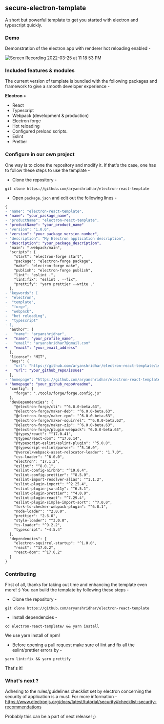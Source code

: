 ## secure-electron-template

A short but powerful template to get you started with electron and typescript quickly.

### Demo

Demonstration of the electron app with renderer hot reloading enabled -

![Screen Recording 2022-03-25 at 11 18 53 PM](https://user-images.githubusercontent.com/53977614/160176905-0e33565f-6efe-4d96-a308-f57f7beee479.gif)

### Included features & modules

The current version of template is bundled with the following packages and framework to give a smooth developer experience -

<b>Electron + </b>

- React
- Typescript
- Webpack (development & production)
- Electron forge
- Hot reloading
- Configured preload scripts.
- Eslint
- Prettier

### Configure in our own project

One way is to clone the repository and modify it. If that's the case, one has to follow these steps to use the template -

- Clone the repository -

```
git clone https://github.com/aryanshridhar/electron-react-template
```

- Open `package.json` and edit out the following lines -

```diff
{
- "name": "electron-react-template",
+ "name": "your_package_name",
- "productName": "electron-react-template",
+ "productName": "your_product_name"
- "version": "1.0.0",
+ "version": "your_package_version_number",
- "description": "My Electron application description",
+ "description": "your_package_description",
  "main": ".webpack/main",
  "scripts": {
    "start": "electron-forge start",
    "package": "electron-forge package",
    "make": "electron-forge make",
    "publish": "electron-forge publish",
    "lint": "eslint .",
    "lint:fix": "eslint . --fix",
    "prettify": "yarn prettier --write ."
  },
- "keywords": [
-  "electron",
-  "template",
-  "forge",
-  "webpack",
-  "hot reloading",
-  "typescript"
- ],
  "author": {
-   "name": "aryanshridhar",
+   "name": "your_profile_name",
-   "email": "aryanshridhar7@gmail.com"
+   "email": "your_email_address"
  },
  "license": "MIT",
  "bugs": {
-   "url": "https://github.com/aryanshridhar/electron-react-template/issues"
+   "url": "your_github_repo/issues"
  },
- "homepage": "https://github.com/aryanshridhar/electron-react-template#readme",
+ "homepage": "your_github_repo#readme",
  "config": {
    "forge": "./tools/forge/forge.config.js"
  },
  "devDependencies": {
    "@electron-forge/cli": "^6.0.0-beta.63",
    "@electron-forge/maker-deb": "^6.0.0-beta.63",
    "@electron-forge/maker-rpm": "^6.0.0-beta.63",
    "@electron-forge/maker-squirrel": "^6.0.0-beta.63",
    "@electron-forge/maker-zip": "^6.0.0-beta.63",
    "@electron-forge/plugin-webpack": "6.0.0-beta.63",
    "@types/react": "^17.0.41",
    "@types/react-dom": "^17.0.14",
    "@typescript-eslint/eslint-plugin": "^5.0.0",
    "@typescript-eslint/parser": "^5.16.0",
    "@vercel/webpack-asset-relocator-loader": "1.7.0",
    "css-loader": "^6.0.0",
    "electron": "17.1.2",
    "eslint": "^8.0.1",
    "eslint-config-airbnb": "^19.0.4",
    "eslint-config-prettier": "^8.5.0",
    "eslint-import-resolver-alias": "^1.1.2",
    "eslint-plugin-import": "^2.25.4",
    "eslint-plugin-jsx-a11y": "^6.5.1",
    "eslint-plugin-prettier": "^4.0.0",
    "eslint-plugin-react": "^7.29.4",
    "eslint-plugin-simple-import-sort": "^7.0.0",
    "fork-ts-checker-webpack-plugin": "^6.0.1",
    "node-loader": "^2.0.0",
    "prettier": "2.6.0",
    "style-loader": "^3.0.0",
    "ts-loader": "^9.2.2",
    "typescript": "~4.5.4"
  },
  "dependencies": {
    "electron-squirrel-startup": "^1.0.0",
    "react": "^17.0.2",
    "react-dom": "^17.0.2"
  }
}

```

### Contributing

First of all, thanks for taking out time and enhancing the template even more! :)
You can build the template by following these steps -

- Clone the repository -

```
git clone https://github.com/aryanshridhar/electron-react-template
```

- Install dependencies -

```
cd electron-react-template/ && yarn install
```

We use yarn install of npm!

- Before opening a pull request make sure of lint and fix all the eslint/prettier errors by -

```
yarn lint:fix && yarn prettify
```

That's it!

### What's next ?

Adhering to the rules/guidelines checklist set by electron concerning the security of application is a must.
For more information - https://www.electronjs.org/docs/latest/tutorial/security#checklist-security-recommendations

Probably this can be a part of next release! ;)
